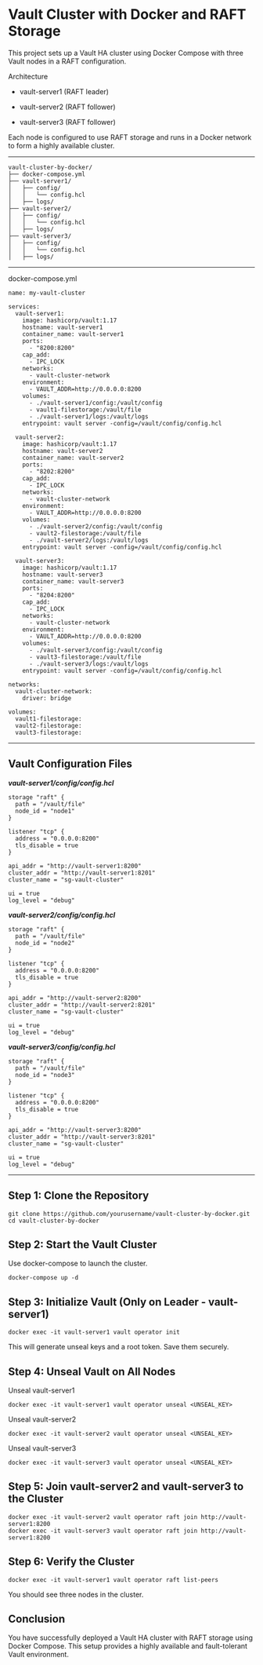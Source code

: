 # Vault Cluster with Docker and RAFT Storage

This project sets up a Vault HA cluster using Docker Compose with three Vault nodes in a RAFT configuration.

Architecture

- vault-server1 (RAFT leader)

- vault-server2 (RAFT follower)

- vault-server3 (RAFT follower)

Each node is configured to use RAFT storage and runs in a Docker network to form a highly available cluster.

---

```
vault-cluster-by-docker/
├── docker-compose.yml
├── vault-server1/
│   ├── config/
│   │   └── config.hcl
│   ├── logs/
├── vault-server2/
│   ├── config/
│   │   └── config.hcl
│   ├── logs/
├── vault-server3/
│   ├── config/
│   │   └── config.hcl
│   ├── logs/
```

***

docker-compose.yml

```
name: my-vault-cluster

services:
  vault-server1:
    image: hashicorp/vault:1.17
    hostname: vault-server1
    container_name: vault-server1
    ports:
      - "8200:8200"
    cap_add:
      - IPC_LOCK
    networks:
      - vault-cluster-network
    environment:
      - VAULT_ADDR=http://0.0.0.0:8200
    volumes:
      - ./vault-server1/config:/vault/config
      - vault1-filestorage:/vault/file
      - ./vault-server1/logs:/vault/logs
    entrypoint: vault server -config=/vault/config/config.hcl

  vault-server2:
    image: hashicorp/vault:1.17
    hostname: vault-server2
    container_name: vault-server2
    ports:
      - "8202:8200"
    cap_add:
      - IPC_LOCK
    networks:
      - vault-cluster-network
    environment:
      - VAULT_ADDR=http://0.0.0.0:8200
    volumes:
      - ./vault-server2/config:/vault/config
      - vault2-filestorage:/vault/file
      - ./vault-server2/logs:/vault/logs
    entrypoint: vault server -config=/vault/config/config.hcl

  vault-server3:
    image: hashicorp/vault:1.17
    hostname: vault-server3
    container_name: vault-server3
    ports:
      - "8204:8200"
    cap_add:
      - IPC_LOCK
    networks:
      - vault-cluster-network
    environment:
      - VAULT_ADDR=http://0.0.0.0:8200
    volumes:
      - ./vault-server3/config:/vault/config
      - vault3-filestorage:/vault/file
      - ./vault-server3/logs:/vault/logs
    entrypoint: vault server -config=/vault/config/config.hcl

networks:
  vault-cluster-network:
    driver: bridge

volumes:
  vault1-filestorage:
  vault2-filestorage:
  vault3-filestorage:
```
---
## Vault Configuration Files

***vault-server1/config/config.hcl***

```
storage "raft" {
  path = "/vault/file"
  node_id = "node1"
}

listener "tcp" {
  address = "0.0.0.0:8200"
  tls_disable = true
}

api_addr = "http://vault-server1:8200"
cluster_addr = "http://vault-server1:8201"
cluster_name = "sg-vault-cluster"

ui = true
log_level = "debug"
```

***vault-server2/config/config.hcl***

```
storage "raft" {
  path = "/vault/file"
  node_id = "node2"
}

listener "tcp" {
  address = "0.0.0.0:8200"
  tls_disable = true
}

api_addr = "http://vault-server2:8200"
cluster_addr = "http://vault-server2:8201"
cluster_name = "sg-vault-cluster"

ui = true
log_level = "debug"
```
***vault-server3/config/config.hcl***

```
storage "raft" {
  path = "/vault/file"
  node_id = "node3"
}

listener "tcp" {
  address = "0.0.0.0:8200"
  tls_disable = true
}

api_addr = "http://vault-server3:8200"
cluster_addr = "http://vault-server3:8201"
cluster_name = "sg-vault-cluster"

ui = true
log_level = "debug"
```
---
## Step 1: Clone the Repository
```
git clone https://github.com/yourusername/vault-cluster-by-docker.git
cd vault-cluster-by-docker
```
## Step 2: Start the Vault Cluster
Use docker-compose to launch the cluster.
```
docker-compose up -d
```
## Step 3: Initialize Vault (Only on Leader - vault-server1)
```
docker exec -it vault-server1 vault operator init
```
This will generate unseal keys and a root token. Save them securely.

## Step 4: Unseal Vault on All Nodes
Unseal vault-server1
```
docker exec -it vault-server1 vault operator unseal <UNSEAL_KEY>
```
Unseal vault-server2
```
docker exec -it vault-server2 vault operator unseal <UNSEAL_KEY>
```
Unseal vault-server3
```
docker exec -it vault-server3 vault operator unseal <UNSEAL_KEY>
```
## Step 5: Join vault-server2 and vault-server3 to the Cluster
```
docker exec -it vault-server2 vault operator raft join http://vault-server1:8200
docker exec -it vault-server3 vault operator raft join http://vault-server1:8200
```
## Step 6: Verify the Cluster
```
docker exec -it vault-server1 vault operator raft list-peers
```
You should see three nodes in the cluster.

## Conclusion

You have successfully deployed a Vault HA cluster with RAFT storage using Docker Compose. This setup provides a highly available and fault-tolerant Vault environment.
